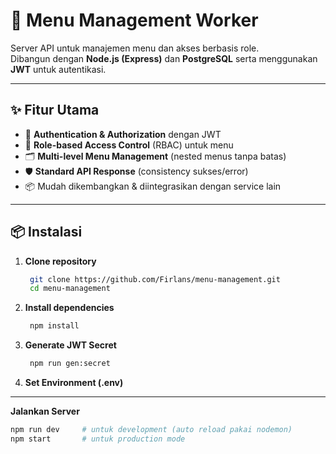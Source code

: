 
# 🚀 Menu Management Worker

Server API untuk manajemen menu dan akses berbasis role.  
Dibangun dengan **Node.js (Express)** dan **PostgreSQL** serta menggunakan **JWT** untuk autentikasi.

---

## ✨ Fitur Utama
- 🔐 **Authentication & Authorization** dengan JWT
- 📂 **Role-based Access Control** (RBAC) untuk menu
- 🗂️ **Multi-level Menu Management** (nested menus tanpa batas)
- 🛡️ **Standard API Response** (consistency sukses/error)
- 📦 Mudah dikembangkan & diintegrasikan dengan service lain

---

## 📦 Instalasi

1. **Clone repository**
   ```bash
    git clone https://github.com/Firlans/menu-management.git
    cd menu-management

2. **Install dependencies**
   ```bash
    npm install

3. **Generate JWT Secret**
   ```bash
    npm run gen:secret

4. **Set Environment (.env)**

---
**Jalankan Server**
```bash
npm run dev     # untuk development (auto reload pakai nodemon)
npm start       # untuk production mode